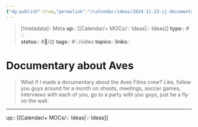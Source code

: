 ```yaml
---
{"dg-publish":true,"permalink":"/calendar/ideas/2024-11-23-ij-documentary-about-aves/","title":"Documentary about Aves"}
---
```


> [!metadata]- Meta
> **up**:: [[Calendar/+ MOCs/💡 Ideas\|💡 Ideas]]
> **type**:: #💡  
> **status**:: #📝/🌞
> **tags**:: #💡/video
> **topics**:: 
> **links**::

# Documentary about Aves

> What if I made a documentary about the Aves Films crew? Like, follow you guys around for a month on shoots, meetings, soccer games, interviews with each of you, go to a party with you guys, just be a fly on the wall.



---
up:: [[Calendar/+ MOCs/💡 Ideas\|💡 Ideas]]

